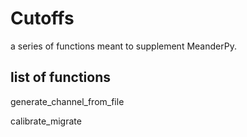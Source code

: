 # Cutoffs

a series of functions meant to supplement MeanderPy.

## list of functions

generate_channel_from_file

calibrate_migrate
